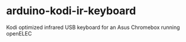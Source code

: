 # arduino-kodi-ir-keyboard
Kodi optimized infrared USB keyboard for an Asus Chromebox running openELEC 

